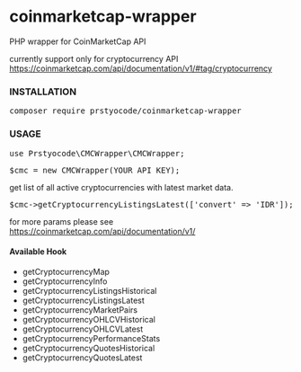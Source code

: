 # coinmarketcap-wrapper
PHP wrapper for CoinMarketCap API

currently support only for cryptocurrency API https://coinmarketcap.com/api/documentation/v1/#tag/cryptocurrency

<h3>INSTALLATION</h3>
<pre>composer require prstyocode/coinmarketcap-wrapper</pre>
<h3>USAGE</h3>

<pre>use Prstyocode\CMCWrapper\CMCWrapper;</pre>
<pre>$cmc = new CMCWrapper(YOUR_API_KEY);</pre>
get list of all active cryptocurrencies with latest market data.
<pre>$cmc->getCryptocurrencyListingsLatest(['convert' => 'IDR']);</pre>
for more params please see https://coinmarketcap.com/api/documentation/v1/

<h4>Available Hook</h4>
<ul>
  <li>getCryptocurrencyMap</li>
  <li>getCryptocurrencyInfo</li>
  <li>getCryptocurrencyListingsHistorical</li>
  <li>getCryptocurrencyListingsLatest</li>
  <li>getCryptocurrencyMarketPairs</li>
  <li>getCryptocurrencyOHLCVHistorical</li>
  <li>getCryptocurrencyOHLCVLatest</li>
  <li>getCryptocurrencyPerformanceStats</li>
  <li>getCryptocurrencyQuotesHistorical</li>
  <li>getCryptocurrencyQuotesLatest</li>
</ul>
